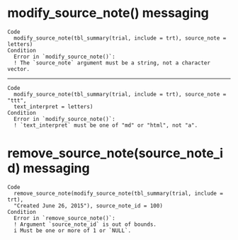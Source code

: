 # modify_source_note() messaging

    Code
      modify_source_note(tbl_summary(trial, include = trt), source_note = letters)
    Condition
      Error in `modify_source_note()`:
      ! The `source_note` argument must be a string, not a character vector.

---

    Code
      modify_source_note(tbl_summary(trial, include = trt), source_note = "ttt",
      text_interpret = letters)
    Condition
      Error in `modify_source_note()`:
      ! `text_interpret` must be one of "md" or "html", not "a".

# remove_source_note(source_note_id) messaging

    Code
      remove_source_note(modify_source_note(tbl_summary(trial, include = trt),
      "Created June 26, 2015"), source_note_id = 100)
    Condition
      Error in `remove_source_note()`:
      ! Argument `source_note_id` is out of bounds.
      i Must be one or more of 1 or `NULL`.

